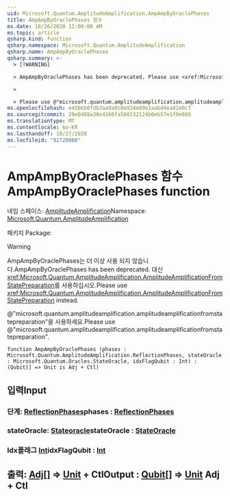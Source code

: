 ```yaml
---
uid: Microsoft.Quantum.AmplitudeAmplification.AmpAmpByOraclePhases
title: AmpAmpByOraclePhases 함수
ms.date: 10/26/2020 12:00:00 AM
ms.topic: article
qsharp.kind: function
qsharp.namespace: Microsoft.Quantum.AmplitudeAmplification
qsharp.name: AmpAmpByOraclePhases
qsharp.summary: >-
  > [!WARNING]

  > AmpAmpByOraclePhases has been deprecated. Please use <xref:Microsoft.Quantum.AmplitudeAmplification.AmplitudeAmplificationFromStatePreparation> instead.

  >

  > Please use @"microsoft.quantum.amplitudeamplification.amplitudeamplificationfromstatepreparation".
ms.openlocfilehash: e45b6b0fdb3aa9a9c0a934e09e1aabd4ea42e0cf
ms.sourcegitcommit: 29e0d88a30e4166fa580132124b0eb57e1f0e986
ms.translationtype: MT
ms.contentlocale: ko-KR
ms.lasthandoff: 10/27/2020
ms.locfileid: "92720080"
---
```

# <a name="ampampbyoraclephases-function"></a><span data-ttu-id="7bcd3-102">AmpAmpByOraclePhases 함수</span><span class="sxs-lookup"><span data-stu-id="7bcd3-102">AmpAmpByOraclePhases function</span></span>

<span data-ttu-id="7bcd3-103">네임 스페이스: [AmplitudeAmplification](xref:Microsoft.Quantum.AmplitudeAmplification)</span><span class="sxs-lookup"><span data-stu-id="7bcd3-103">Namespace: [Microsoft.Quantum.AmplitudeAmplification](xref:Microsoft.Quantum.AmplitudeAmplification)</span></span>

<span data-ttu-id="7bcd3-104">패키지 [](https://nuget.org/packages/)</span><span class="sxs-lookup"><span data-stu-id="7bcd3-104">Package: [](https://nuget.org/packages/)</span></span>


> [!WARNING]
> <span data-ttu-id="7bcd3-105">AmpAmpByOraclePhases는 더 이상 사용 되지 않습니다.</span><span class="sxs-lookup"><span data-stu-id="7bcd3-105">AmpAmpByOraclePhases has been deprecated.</span></span> <span data-ttu-id="7bcd3-106">대신 <xref:Microsoft.Quantum.AmplitudeAmplification.AmplitudeAmplificationFromStatePreparation>를 사용하십시오.</span><span class="sxs-lookup"><span data-stu-id="7bcd3-106">Please use <xref:Microsoft.Quantum.AmplitudeAmplification.AmplitudeAmplificationFromStatePreparation> instead.</span></span>
>
> <span data-ttu-id="7bcd3-107">@"microsoft.quantum.amplitudeamplification.amplitudeamplificationfromstatepreparation"을 사용하세요.</span><span class="sxs-lookup"><span data-stu-id="7bcd3-107">Please use @"microsoft.quantum.amplitudeamplification.amplitudeamplificationfromstatepreparation".</span></span>



```qsharp
function AmpAmpByOraclePhases (phases : Microsoft.Quantum.AmplitudeAmplification.ReflectionPhases, stateOracle : Microsoft.Quantum.Oracles.StateOracle, idxFlagQubit : Int) : (Qubit[] => Unit is Adj + Ctl)
```


## <a name="input"></a><span data-ttu-id="7bcd3-108">입력</span><span class="sxs-lookup"><span data-stu-id="7bcd3-108">Input</span></span>

### <a name="phases--reflectionphases"></a><span data-ttu-id="7bcd3-109">단계: [ReflectionPhases](xref:Microsoft.Quantum.AmplitudeAmplification.ReflectionPhases)</span><span class="sxs-lookup"><span data-stu-id="7bcd3-109">phases : [ReflectionPhases](xref:Microsoft.Quantum.AmplitudeAmplification.ReflectionPhases)</span></span>




### <a name="stateoracle--stateoracle"></a><span data-ttu-id="7bcd3-110">stateOracle: [Stateoracle](xref:Microsoft.Quantum.Oracles.StateOracle)</span><span class="sxs-lookup"><span data-stu-id="7bcd3-110">stateOracle : [StateOracle](xref:Microsoft.Quantum.Oracles.StateOracle)</span></span>




### <a name="idxflagqubit--int"></a><span data-ttu-id="7bcd3-111">Idx플래그 [Int](xref:microsoft.quantum.lang-ref.int)</span><span class="sxs-lookup"><span data-stu-id="7bcd3-111">idxFlagQubit : [Int](xref:microsoft.quantum.lang-ref.int)</span></span>





## <a name="output--qubit--unit-adj--ctl"></a><span data-ttu-id="7bcd3-112">출력: [Adj](xref:microsoft.quantum.lang-ref.qubit)[] => [Unit](xref:microsoft.quantum.lang-ref.unit) + Ctl</span><span class="sxs-lookup"><span data-stu-id="7bcd3-112">Output : [Qubit](xref:microsoft.quantum.lang-ref.qubit)[] => [Unit](xref:microsoft.quantum.lang-ref.unit) Adj + Ctl</span></span>

